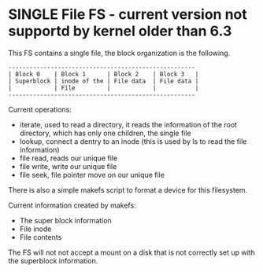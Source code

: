 # SINGLE File FS - current version not supportd by kernel older than 6.3 

This FS contains a single file, the block organization is the following.

```
-----------------------------------------------------
| Block 0    | Block 1      | Block 2    | Block 3   |
| Superblock | inode of the | File data  | File data |
|            | File         |            |           |
-----------------------------------------------------
```

Current operations:
- iterate, used to read a directory, it reads the information of the root directory, which has only one children, the single file
- lookup, connect a dentry to an inode (this is used by ls to read the file information)
- file read, reads our unique file
- file write, write our unique file
- file seek, file pointer move on our unique file

There is also a simple makefs script to format a device for this filesystem.

Current information created by makefs:
- The super block information
- File inode
- File contents

The FS will not not accept a mount on a disk that is not correctly set up with the superblock information. 


